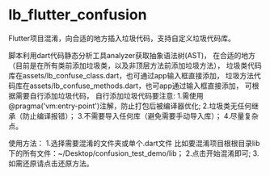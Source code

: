 # lb_flutter_confusion
Flutter项目混淆，向合适的地方插入垃圾代码，支持自定义垃圾代码库。

脚本利用dart代码静态分析工具analyzer获取抽象语法树(AST)，
在合适的地方（目前是在所有类前添加垃圾类，以及非顶层方法前添加垃圾方法），
垃圾类代码库在assets/lb_confuse_class.dart，也可通过app输入框直接添加，
垃圾方法代码库在assets/lb_confuse_methods.dart，也可app通过输入框直接添加，
可根据需要自行添加垃圾代码，
自行添加垃圾代码要注意:
1.需使用@pragma('vm:entry-point')注解，防止打包后被编译器优化;
2.垃圾类无任何继承（防止编译报错）；
3.不需要导入任何库（避免需要手动导入库）；
4.尽量复杂点。

使用方法：
1.选择需要混淆的文件夹或单个.dart文件
比如要混淆项目根根目录lib下的所有文件：~/Desktop/confusion_test_demo/lib；
2.点击开始混淆即可;
3.如需还原请点击还原方法。
